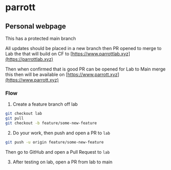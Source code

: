 # parrott

## Personal webpage

This has a protected main branch 

All updates should be placed in a new branch then PR opened to merge to Lab the that will build on CF to [https://www.parrottlab.xyz](https://parrottlab.xyz)

Then when confirmed that is good PR can be opened for Lab to Main merge this then will be available on [https://www.parrott.xyz](https://www.parrott.xyz)

### Flow 

1. Create a feature branch off lab

```bash
git checkout lab
git pull
git checkout -b feature/some-new-feature
```

2. Do your work, then push and open a PR to `lab`

```bash
git push -u origin feature/some-new-feature
```

Then go to GitHub and open a Pull Request to `lab`

3. After testing on lab, open a PR from lab to main